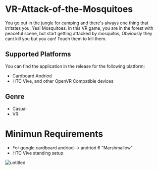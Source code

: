 # VR-Attack-of-the-Mosquitoes
You go out in the jungle for camping and there's always one thing that irritates you, Yes! Mosquitoes. In this VR game, you are in the forest with peaceful scene, but start getting attacked by mosquitos, Obviously they cant kill you but you can!
Touch them to kill them.

## Supported Platforms
You can find the application in the release for the following platform:

* Cardboard Andriod
* HTC Vive, and other OpenVR Compatible devices

## Genre
* Casual
* VR

# Minimun Requirements

* For google cardboard andriod--> andriod 6 "Marshmallow"
* HTC Vive standing setup

![untitled](https://user-images.githubusercontent.com/10895811/38937057-ebd6270e-433f-11e8-9b32-b7e5a90e6e0f.png)
